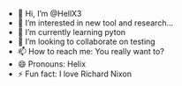 - 👋 Hi, I’m @HellX3
- 👀 I’m interested in new tool and research...
- 🌱 I’m currently learning pyton 
- 💞️ I’m looking to collaborate on testing
- 📫 How to reach me: You really want to?
- 😄 Pronouns: Helix
- ⚡ Fun fact: I love Richard Nixon

<!---
HellX3/HellX3 is a ✨ special ✨ repository because its `README.md` (this file) appears on your GitHub profile.
You can click the Preview link to take a look at your changes.
--->
